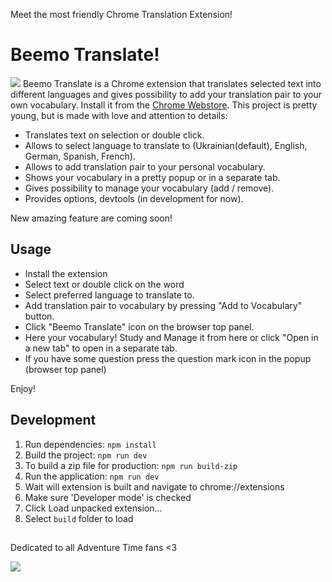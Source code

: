Meet the most friendly Chrome Translation Extension!

# Beemo Translate!

![](src/images/recorder.png)
Beemo Translate is a Chrome extension that translates selected text into different languages and gives possibility
to add your translation pair to your own vocabulary.
Install it from the [Chrome Webstore](link).
This project is pretty young, but is made with love and attention to details:

- Translates text on selection or double click.
- Allows to select language to translate to (Ukrainian(default), English, German, Spanish, French). 
- Allows to add translation pair to your personal vocabulary.
- Shows your vocabulary in a pretty popup or in a separate tab.
- Gives possibility to manage your vocabulary (add / remove).
- Provides options, devtools (in development for now).

New amazing feature are coming soon!

## Usage

- Install the extension
- Select text or double click on the word
- Select preferred language to translate to.
- Add translation pair to vocabulary by pressing "Add to Vocabulary" button.
- Click "Beemo Translate" icon on the browser top panel.
- Here your vocabulary! Study and Manage it from here or click "Open in a new tab" to open in a separate tab.
- If you have some question press the question mark icon in the popup (browser top panel)

Enjoy!

## Development

1. Run dependencies: `npm install`
2. Build the project: `npm run dev`
3. To build a zip file for production: `npm run build-zip`
4. Run the application: `npm run dev`
5. Wait will extension is built and navigate to chrome://extensions
6. Make sure 'Developer mode' is checked
7. Click Load unpacked extension...
8. Select `build` folder to load

## 
Dedicated to all Adventure Time fans <3

![](https://orig00.deviantart.net/40d9/f/2012/221/5/b/beemo_dancing_by_norrling-d5afmpo.gif)
